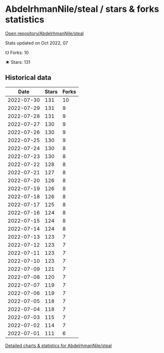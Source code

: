 # AbdelrhmanNile/steal / stars & forks statistics

[Open repository/AbdelrhmanNile/steal](https://github.com/AbdelrhmanNile/steal)

Stats updated on Oct 2022, 07

☋ Forks: 10

★ Stars: 131

## Historical data
| Date | Stars | Forks |
|------|-------|-------|
| 2022-07-30 | 131 | 10 | 
| 2022-07-29 | 131 | 9 | 
| 2022-07-28 | 131 | 9 | 
| 2022-07-27 | 130 | 9 | 
| 2022-07-26 | 130 | 9 | 
| 2022-07-25 | 130 | 9 | 
| 2022-07-24 | 130 | 8 | 
| 2022-07-23 | 130 | 8 | 
| 2022-07-22 | 128 | 8 | 
| 2022-07-21 | 127 | 8 | 
| 2022-07-20 | 126 | 8 | 
| 2022-07-19 | 126 | 8 | 
| 2022-07-18 | 126 | 8 | 
| 2022-07-17 | 125 | 8 | 
| 2022-07-16 | 124 | 8 | 
| 2022-07-15 | 124 | 8 | 
| 2022-07-14 | 124 | 8 | 
| 2022-07-13 | 123 | 7 | 
| 2022-07-12 | 123 | 7 | 
| 2022-07-11 | 123 | 7 | 
| 2022-07-10 | 123 | 7 | 
| 2022-07-09 | 121 | 7 | 
| 2022-07-08 | 120 | 7 | 
| 2022-07-07 | 119 | 7 | 
| 2022-07-06 | 119 | 7 | 
| 2022-07-05 | 118 | 7 | 
| 2022-07-04 | 118 | 7 | 
| 2022-07-03 | 115 | 7 | 
| 2022-07-02 | 114 | 7 | 
| 2022-07-01 | 111 | 6 | 


[Detailed charts & statistics for AbdelrhmanNile/steal](https://reviewgithub.com/rep/AbdelrhmanNile/steal)
